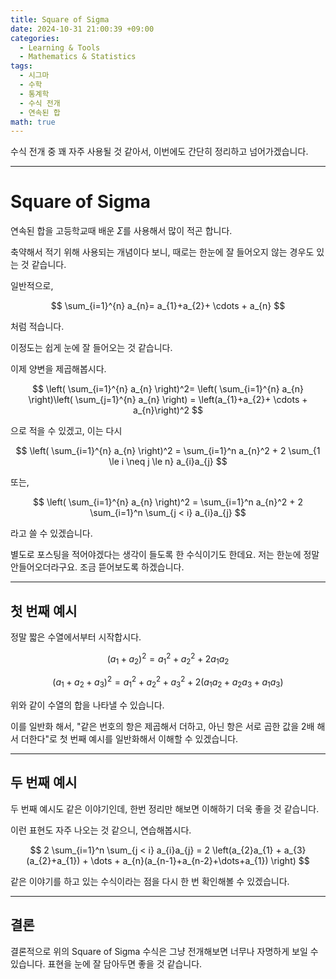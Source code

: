 ```yaml
---
title: Square of Sigma
date: 2024-10-31 21:00:39 +09:00
categories:
  - Learning & Tools
  - Mathematics & Statistics
tags:
  - 시그마
  - 수학
  - 통계학
  - 수식 전개
  - 연속된 합
math: true
---
```


수식 전개 중 꽤 자주 사용될 것 같아서, 이번에도 간단히 정리하고 넘어가겠습니다.

---
# Square of Sigma

연속된 합을 고등학교때 배운 $\Sigma$를 사용해서 많이 적곤 합니다.

축약해서 적기 위해 사용되는 개념이다 보니, 때로는 한눈에 잘 들어오지 않는 경우도 있는 것 같습니다.

일반적으로,

$$
\sum_{i=1}^{n} a_{n}= a_{1}+a_{2}+ \cdots + a_{n}
$$

처럼 적습니다.

이정도는 쉽게 눈에 잘 들어오는 것 같습니다.

이제 양변을 제곱해봅시다.

$$
 \left( \sum_{i=1}^{n} a_{n} \right)^2= \left( \sum_{i=1}^{n} a_{n} \right)\left( \sum_{j=1}^{n} a_{n} \right) = \left(a_{1}+a_{2}+ \cdots + a_{n}\right)^2
$$

으로 적을 수 있겠고, 이는 다시

$$
\left( \sum_{i=1}^{n} a_{n} \right)^2 = \sum_{i=1}^n a_{n}^2 + 2 \sum_{1 \le i \neq j \le n} a_{i}a_{j}
$$

또는,

$$
\left( \sum_{i=1}^{n} a_{n} \right)^2 = \sum_{i=1}^n a_{n}^2 + 2 \sum_{i=1}^n \sum_{j < i} a_{i}a_{j}
$$

라고 쓸 수 있겠습니다.

별도로 포스팅을 적어야겠다는 생각이 들도록 한 수식이기도 한데요. 저는 한눈에 정말 안들어오더라구요.
조금 뜯어보도록 하겠습니다.

---
## 첫 번째 예시

정말 짧은 수열에서부터 시작합시다.

$$
\left(a_{1}+a_{2}\right)^2 = a_{1}^2 + a_{2}^2 + 2a_{1}a_{2}
$$

$$
\left(a_{1}+a_{2}+a_{3}\right)^2 = a_{1}^2 + a_{2}^2 +a_{3}^2+ 2(a_{1}a_{2}+a_{2}a_{3}+a_{1}a_{3})
$$

위와 같이 수열의 합을 나타낼 수 있습니다.

이를 일반화 해서, "같은 번호의 항은 제곱해서 더하고, 아닌 항은 서로 곱한 값을 2배 해서 더한다"로 첫 번째 예시를 일반화해서 이해할 수 있겠습니다.

---

## 두 번째 예시

두 번째 예시도 같은 이야기인데, 한번 정리만 해보면 이해하기 더욱 좋을 것 같습니다.

이런 표현도 자주 나오는 것 같으니, 연습해봅시다.

$$
2 \sum_{i=1}^n \sum_{j < i} a_{i}a_{j} = 2 \left(a_{2}a_{1} + a_{3}(a_{2}+a_{1}) + \dots + a_{n}(a_{n-1}+a_{n-2}+\dots+a_{1}) \right)
$$

같은 이야기를 하고 있는 수식이라는 점을 다시 한 번 확인해볼 수 있겠습니다.

---

## 결론

결론적으로 위의 Square of Sigma 수식은 그냥 전개해보면 너무나 자명하게 보일 수 있습니다.
표현을 눈에 잘 담아두면 좋을 것 같습니다.
